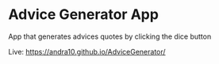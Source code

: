 # Advice Generator App

App that generates advices quotes by clicking the dice button

Live: https://andra10.github.io/AdviceGenerator/

